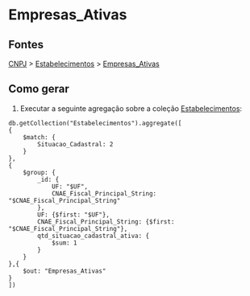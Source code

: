 # Empresas_Ativas

## Fontes 

[CNPJ](../../CNPJ.md) > [Estabelecimentos](../raizes/Estabelecimentos.md) > [Empresas_Ativas](./Empresas_Ativas.md)

## Como gerar

1. Executar a seguinte agregação sobre a coleção [Estabelecimentos](../raizes/Estabelecimentos.md):

```
db.getCollection("Estabelecimentos").aggregate([
{
    $match: {
        Situacao_Cadastral: 2
    }  
},
{
    $group: {
        _id: {
            UF: "$UF",
            CNAE_Fiscal_Principal_String: "$CNAE_Fiscal_Principal_String"
        },
        UF: {$first: "$UF"},
        CNAE_Fiscal_Principal_String: {$first: "$CNAE_Fiscal_Principal_String"},
        qtd_situacao_cadastral_ativa: {
            $sum: 1
        }
    }
},{
    $out: "Empresas_Ativas"
}
])
```